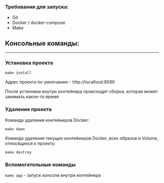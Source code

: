 ### Требования для запуска:
* Git
* Docker / docker-compose
* Make

## Консольные команды:

---

### Установка проекта

```
make install
```

Адрес проекта по умолчанию - http://localhost:8080

После установки внутри контейнера происходит сборка, которая может занимать какое-то время

### Удаление проекта

Команда удаления контейнеров Docker:

```
make down
```

Команда удаления текущих контейнеров Docker, всех образов и Volume, относящихся к проекту:

```
make destroy
```

### Вспомогательные команды

`make app` - запуск консоли внутри контейнера